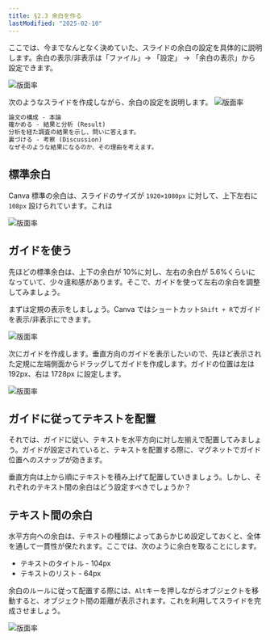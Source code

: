 ```yaml
---
title: §2.3 余白を作る
lastModified: "2025-02-10"
---
```


ここでは、今までなんとなく決めていた、スライドの余白の設定を具体的に説明します。余白の表示/非表示は「ファイル」→ 「設定」 → 「余白の表示」から設定できます。

![版面率](/books/slide_design/images/2-3/1.png)

次のようなスライドを作成しながら、余白の設定を説明します。
![版面率](/books/slide_design/images/2-3/2.png)

```txt
論文の構成 - 本論
確かめる - 結果と分析 (Result)
分析を経た調査の結果を示し、問いに答えます。
裏づける - 考察 (Discussion)
なぜそのような結果になるのか、その理由を考えます。
```

## 標準余白

Canva 標準の余白は、スライドのサイズが `1920×1080px` に対して、上下左右に `108px` 設けられています。これは

![版面率](/books/slide_design/images/2-3/3.png)

## ガイドを使う

先ほどの標準余白は、上下の余白が 10%に対し、左右の余白が 5.6%くらいになっていて、少々違和感があります。そこで、ガイドを使って左右の余白を調整してみましょう。

まずは定規の表示をしましょう。Canva ではショートカット`Shift + R`でガイドを表示/非表示にできます。

![版面率](/books/slide_design/images/2-3/4.png)

次にガイドを作成します。垂直方向のガイドを表示したいので、先ほど表示された定規に左端側面からドラッグしてガイドを作成します。ガイドの位置は左は 192px、右は 1728px に設定します。

![版面率](/books/slide_design/images/2-3/5.png)

## ガイドに従ってテキストを配置

それでは、ガイドに従い、テキストを水平方向に対し左揃えで配置してみましょう。ガイドが設定されていると、テキストを配置する際に、マグネットでガイド位置へのスナップが効きます。

垂直方向は上から順にテキストを積み上げて配置していきましょう。しかし、それぞれのテキスト間の余白はどう設定すべきでしょうか？

## テキスト間の余白

水平方向への余白は、テキストの種類によってあらかじめ設定しておくと、全体を通して一貫性が保たれます。ここでは、次のように余白を取ることにします。

-   テキストのタイトル - 104px
-   テキストのリスト - 64px

余白のルールに従って配置する際には、`Alt`キーを押しながらオブジェクトを移動すると、オブジェクト間の距離が表示されます。これを利用してスライドを完成させましょう。

![版面率](/books/slide_design/images/2-3/6.png)
